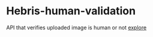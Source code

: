 # Hebris-human-validation
API that verifies uploaded image is human or not
[explore](https://hebris-human-validations.onrender.com/)
